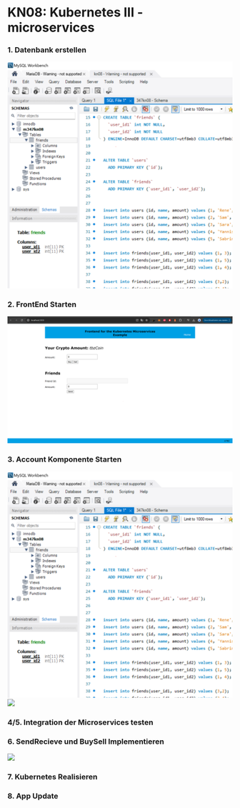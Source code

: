 # KN08: Kubernetes III - microservices

### 1. Datenbank erstellen
![](kn08databsefirstpic.png)

### 2. FrontEnd Starten
![](frontendkn081.png) <br>

### 3. Account Komponente Starten
![](kn08databsefirstpic.png) <br>
![](images/4.png) <br>

### 4/5. Integration der Microservices testen
### 6. SendRecieve und BuySell Implementieren
![](images/5.png) <br>


### 7. Kubernetes Realisieren


### 8. App Update
